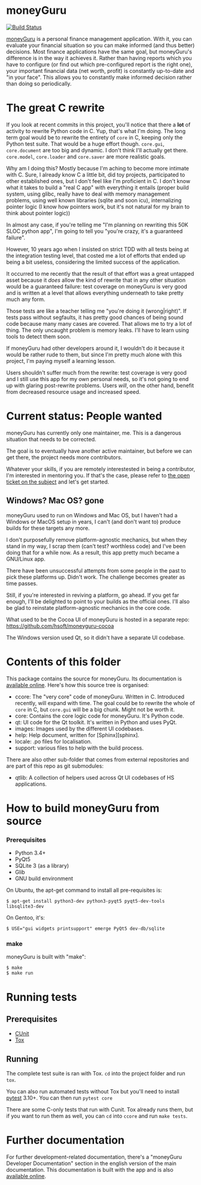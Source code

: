 # moneyGuru

[![Build Status](https://travis-ci.org/hsoft/moneyguru.svg?branch=master)](https://travis-ci.org/hsoft/moneyguru)

[moneyGuru][moneyguru] is a personal finance management application. With it,
you can evaluate your financial situation so you can make informed (and thus
better) decisions. Most finance applications have the same goal, but
moneyGuru's difference is in the way it achieves it. Rather than having reports
which you have to configure (or find out which pre-configured report is the
right one), your important financial data (net worth, profit) is constantly
up-to-date and "in your face". This allows you to constantly make informed
decision rather than doing so periodically.

# The great C rewrite

If you look at recent commits in this project, you'll notice that there a
**lot** of activity to rewrite Python code in C. Yup, that's what I'm doing.
The long term goal would be to rewrite the entirety of `core` in C, keeping
only the Python test suite. That would be a huge effort though. `core.gui`,
`core.document` are too big and dynamic. I don't think I'll actually get there.
`core.model`, `core.loader` and `core.saver` are more realistic goals.

Why am I doing this? Mostly because I'm aching to become more intimate with C.
Sure, I already know C a little bit, did toy projects, participated to other
established ones, but I don't feel like I'm proficient in C. I don't know what
it takes to build a "real C app" with everything it entails (proper build
system, using glibc, really have to deal with memory management problems, using
well known libraries (sqlite and soon icu), internalizing pointer logic (I know
how pointers work, but it's not natural for my brain to think about pointer
logic))

In almost any case, if you're telling me "I'm planning on rewriting this 50K
SLOC python app", I'm going to tell you "you're crazy, it's a guaranteed
failure".

However, 10 years ago when I insisted on strict TDD with all tests being at the
integration testing level, that costed me a lot of efforts that ended up being
a bit useless, considering the limited success of the application.

It occurred to me recently that the result of that effort was a great untapped
asset because it *does* allow the kind of rewrite that in any other situation
would be a guaranteed failure: test coverage on moneyGuru is very good and is
written at a level that allows everything underneath to take pretty much any
form.

Those tests are like a teacher telling me "you're doing it (wrong|right)". If
tests pass without segfaults, it has pretty good chances of being sound code
because many many cases are covered. That allows me to try a lot of thing. The
only uncaught problem is memory leaks. I'll have to learn using tools to detect
them soon.

If moneyGuru had other developers around it, I wouldn't do it because it would
be rather rude to them, but since I'm pretty much alone with this project, I'm
paying myself a learning lesson. 

Users shouldn't suffer much from the rewrite: test coverage is very good and I
still use this app for my own personal needs, so it's not going to end up with
glaring post-rewrite problems. Users *will*, on the other hand, benefit from
decreased resource usage and increased speed.

# Current status: People wanted

moneyGuru has currently only one maintainer, me. This is a dangerous situation
that needs to be corrected.

The goal is to eventually have another active maintainer, but before we can get
there, the project needs more contributors.

Whatever your skills, if you are remotely interestested in being a contributor,
I'm interested in mentoring you. If that's the case, please refer to [the open
ticket on the subject][contrib-issue] and let's get started.

## Windows? Mac OS? gone

moneyGuru used to run on Windows and Mac OS, but I haven't had a Windows or
MacOS setup in years, I can't (and don't want to) produce builds for these
targets any more.

I don't purposefully remove platform-agnostic mechanics, but when they stand in
my way, I scrap them (can't test? worthless code) and I've been doing that for
a while now. As a result, this app pretty much became a GNU/Linux app.

There have been unsuccessful attempts from some people in the past to pick these
platforms up. Didn't work. The challenge becomes greater as time passes.

Still, if you're interested in reviving a platform, go ahead. If you get far
enough, I'll be delighted to point to your builds as the official ones. I'll
also be glad to reinstate platform-agnostic mechanics in the core code.

What used to be the Cocoa UI of moneyGuru is hosted in a separate repo:
https://github.com/hsoft/moneyguru-cocoa

The Windows version used Qt, so it didn't have a separate UI codebase.

# Contents of this folder

This package contains the source for moneyGuru. Its documentation is
[available online][documentation]. Here's how this source tree is organised:

* ccore: The "very core" code of moneyGuru. Written in C. Introduced recently,
         will expand with time. The goal could be to rewrite the whole of `core`
         in C, but `core.gui` will be a big chunk. Might not be worth it.
* core: Contains the core logic code for moneyGuru. It's Python code.
* qt: UI code for the Qt toolkit. It's written in Python and uses PyQt.
* images: Images used by the different UI codebases.
* help: Help document, written for [Sphinx][sphinx].
* locale: .po files for localisation.
* support: various files to help with the build process.

There are also other sub-folder that comes from external repositories and are
part of this repo as git submodules:

* qtlib: A collection of helpers used across Qt UI codebases of HS applications.

# How to build moneyGuru from source

### Prerequisites

* Python 3.4+
* PyQt5
* SQLite 3 (as a library)
* Glib
* GNU build environment

On Ubuntu, the apt-get command to install all pre-requisites is:

    $ apt-get install python3-dev python3-pyqt5 pyqt5-dev-tools libsqlite3-dev

On Gentoo, it's:

    $ USE="gui widgets printsupport" emerge PyQt5 dev-db/sqlite

### make

moneyGuru is built with "make":

    $ make
    $ make run

# Running tests

## Prerequisites

* [CUnit][cunit]
* [Tox][tox]

## Running

The complete test suite is ran with Tox. `cd` into the project folder and run
`tox`.

You can also run automated tests without Tox but you'll need to install
[pytest][pytest] 3.10+. You can then run `pytest core`

There are some C-only tests that run with Cunit. Tox already runs them, but if
you want to run them as well, you can `cd` into `ccore` and run `make tests`.

# Further documentation

For further development-related documentation, there's a "moneyGuru Developer
Documentation" section in the english version of the main documentation. This
documentation is built with the app and is also [available
online][documentation].

[moneyguru]: http://www.hardcoded.net/moneyguru/
[documentation]: http://www.hardcoded.net/moneyguru/help/en/
[contrib-issue]: https://github.com/hsoft/moneyguru/issues/425
[tox]: https://tox.readthedocs.org/en/latest/
[cunit]: http://cunit.sourceforge.net/
[pytest]: https://pytest.org

